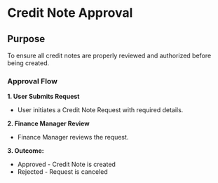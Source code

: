 # Credit Note Approval

## Purpose

To ensure all credit notes are properly reviewed and authorized before being created.

### Approval Flow

**1. User Submits Request**

  - User initiates a Credit Note Request with required details.

**2. Finance Manager Review**

  - Finance Manager reviews the request.

**3. Outcome:**

  - Approved - Credit Note is created
  - Rejected - Request is canceled